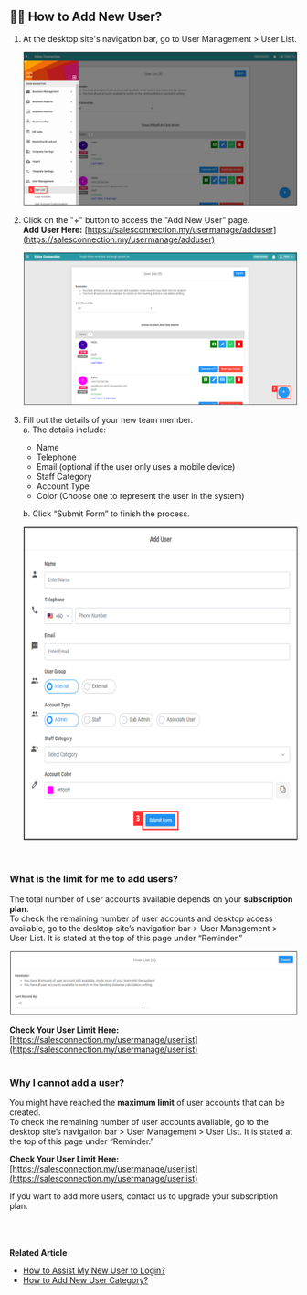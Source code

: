 
## 👩‍💼 How to Add New User?
    
  1. At the desktop site's navigation bar, go to User Management > User List.<br>

     <p align="center">
       <img src="img/User_List_Sidebar.png" alt="Add New User">
     </p>

  2. Click on the "+" button to access the "Add New User" page.<br>
     **Add User Here:** [https://salesconnection.my/usermanage/adduser](https://salesconnection.my/usermanage/adduser)<br>

     <p align="center">
       <img src="img/Add_User_Button.png" alt="Add New User">
     </p>

  3. Fill out the details of your new team member.<br>
     a. The details include:<br>
        - Name<br>
        - Telephone<br>
        - Email (optional if the user only uses a mobile device)<br>
        - Staff Category<br>
        - Account Type<br>
        - Color (Choose one to represent the user in the system)<br>
        
      b. Click “Submit Form” to finish the process.<br>

     <p align="center">
       <img src="img/Add_New_User.png" alt="Add New User" width="650" height="550">
     </p>
     <br>

### What is the limit for me to add users?

  The total number of user accounts available depends on your **subscription plan**.<br>
  To check the remaining number of user accounts and desktop access available, go to the desktop site’s navigation bar > User Management > User List. It is stated at the top of this page under “Reminder.”<br>

  <p align="center">
    <img src="img/Reminder_of_User_List.png" alt="Reminder in User List">
  </p>
  
  **Check Your User Limit Here:** [https://salesconnection.my/usermanage/userlist](https://salesconnection.my/usermanage/userlist)<br><br>

### Why I cannot add a user?

  You might have reached the **maximum limit** of user accounts that can be created.<br>
  To check the remaining number of user accounts available, go to the desktop site’s navigation bar > User Management > User List. It is stated at the top of this page under “Reminder.”<br>

  **Check Your User Limit Here:** [https://salesconnection.my/usermanage/userlist](https://salesconnection.my/usermanage/userlist)<br>
  
  If you want to add more users, contact us to upgrade your subscription plan.<br><br><br><br>

**Related Article**<br>
- [How to Assist My New User to Login?](New_User_Login.md)
- [How to Add New User Category?](Add_New_User_Category.md)
